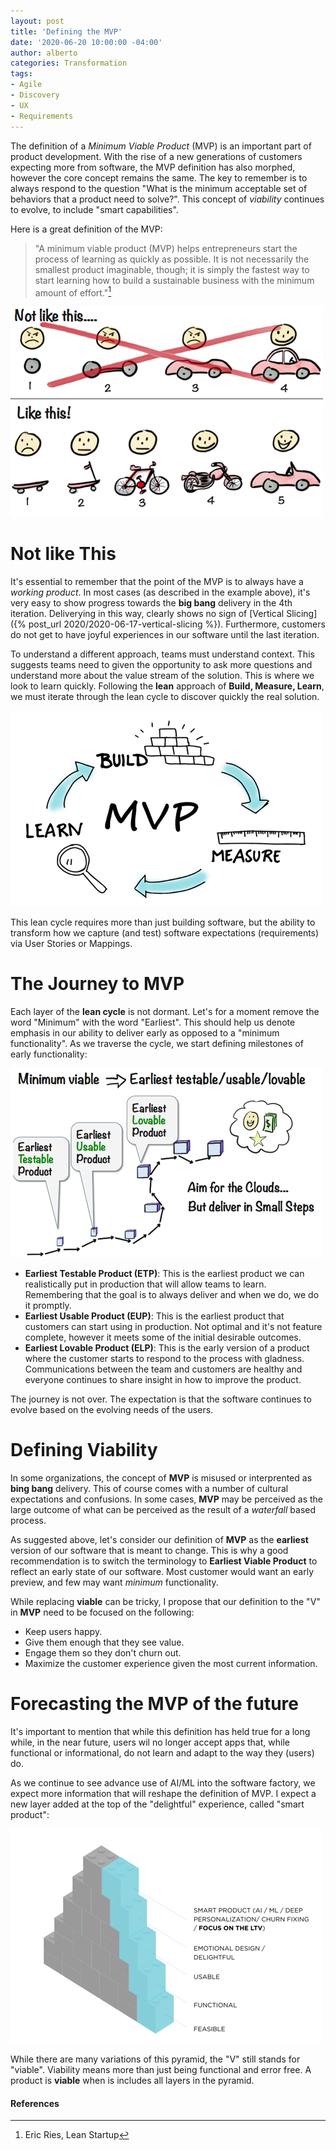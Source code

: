 ```yaml
---
layout: post
title: 'Defining the MVP'
date: '2020-06-20 10:00:00 -04:00'
author: alberto
categories: Transformation
tags:
- Agile
- Discovery
- UX
- Requirements
---
```


The definition of a _Minimum Viable Product_ (MVP) is an important part of product development. With the rise of a new generations of customers expecting more from software, the MVP definition has also morphed, however the core concept remains the same. The key to remember is to always respond to the question "What is the minimum acceptable set of behaviors that a product need to solve?". This concept of _viability_ continues to evolve, to include "smart capabilities".

Here is a great definition of the MVP:

> "A minimum viable product (MVP) helps entrepreneurs start the process of learning as quickly as possible. It is not necessarily the smallest product imaginable, though; it is simply the fastest way to start learning how to build a sustainable business with the minimum amount of effort."[^1]

![MVP Journey](/assets/img/2020/making-sense-of-mvp.png#imageInPost "The Journey to MVP")

# Not like This
It's essential to remember that the point of the MVP is to always have a _working product_. In most cases (as described in the example above), it's very easy to show progress towards the **big bang** delivery in the 4th iteration. Deliverying in this way, clearly shows no sign of [Vertical Slicing]({% post_url 2020/2020-06-17-vertical-slicing %}). Furthermore, customers do not get to have joyful experiences in our software until the last iteration.

To understand a different approach, teams must understand context. This suggests teams need to given the opportunity to ask more questions and understand more about the value stream of the solution. This is where we look to learn quickly. Following the **lean** approach of **Build, Measure, Learn**, we must iterate through the lean cycle to discover quickly the real solution.

![The MVP cycle](/assets/img/2020/mvp-cycle.png#imageInPost "The MVP cycle")

This lean cycle requires more than just building software, but the ability to transform how we capture (and test) software expectations (requirements) via User Stories or Mappings.

# The Journey to MVP
Each layer of the **lean cycle** is not dormant. Let's for a moment remove the word "Minimum" with the word "Earliest". This should help us denote emphasis in our ability to deliver early as opposed to a "minimum functionality". As we traverse the cycle, we start defining milestones of early functionality:

![MVP Journey](/assets/img/2020/mvp-journey.png#imageInPost "The Journey to MVP")

* **Earliest Testable Product (ETP)**: This is the earliest product we can realistically put in production that will allow teams to learn. Remembering that the goal is to always deliver and when we do, we do it promptly.
* **Earliest Usable Product (EUP)**: This is the earliest product that customers can start using in production. Not optimal and it's not feature complete, however it meets some of the initial desirable outcomes.
* **Earliest Lovable Product (ELP)**: This is the early version of a product where the customer starts to respond to the process with gladness. Communications between the team and customers are healthy and everyone continues to share insight in how to improve the product.

The journey is not over. The expectation is that the software continues to evolve based on the evolving needs of the users.

# Defining Viability
In some organizations, the concept of **MVP** is misused or interprented as **bing bang** delivery. This of course comes with a number of cultural expectations and confusions. In some cases, **MVP** may be perceived as the large outcome of what can be perceived as the result of a _waterfall_ based process.

As suggested above, let's consider our definition of **MVP** as the **earliest** version of our software that is meant to change. This is why a good recommendation is to switch the terminology to **Earliest Viable Product** to reflect an early state of our software. Most customer would want an early preview, and few may want _minimum_ functionality.

While replacing **viable** can be tricky, I propose that our definition to the "V" in **MVP** need to be focused on the following:
* Keep users happy.
* Give them enough that they see value.
* Engage them so they don't churn out.
* Maximize the customer experience given the most current information.

# Forecasting the MVP of the future
It's important to mention that while this definition has held true for a long while, in the near future, users wil no longer accept apps that, while functional or informational, do not learn and adapt to the way they (users) do.

As we continue to see advance use of AI/ML into the software factory, we expect more information that will reshape the definition of MVP. I expect a new layer added at the top of the "delightful" experience, called "smart product":

![Evolving MVP](/assets/img/2020/evolving-mvp.png#imageInPost "Evolving MVP")

While there are many variations of this pyramid, the "V" still stands for "viable". Viability means more than just being functional and error free. A product is __viable__ when is includes all layers in the pyramid.

#### References
[^1]: Eric Ries, Lean Startup

